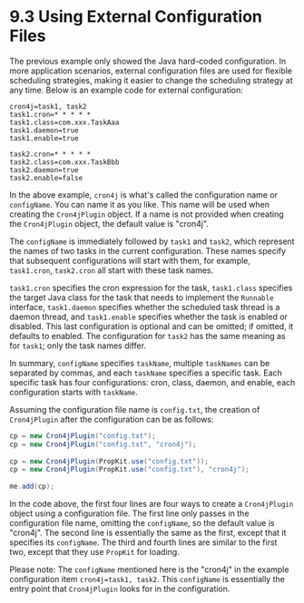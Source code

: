 # 9.3 Using External Configuration Files
The previous example only showed the Java hard-coded configuration. In more application scenarios, external configuration files are used for flexible scheduling strategies, making it easier to change the scheduling strategy at any time. Below is an example code for external configuration:
```properties
cron4j=task1, task2
task1.cron=* * * * *
task1.class=com.xxx.TaskAaa
task1.daemon=true
task1.enable=true
 
task2.cron=* * * * *
task2.class=com.xxx.TaskBbb
task2.daemon=true
task2.enable=false
```
In the above example, `cron4j` is what's called the configuration name or `configName`. You can name it as you like. This name will be used when creating the `Cron4jPlugin` object. If a name is not provided when creating the `Cron4jPlugin` object, the default value is "cron4j".

The `configName` is immediately followed by `task1` and `task2`, which represent the names of two tasks in the current configuration. These names specify that subsequent configurations will start with them, for example, `task1.cron`, `task2.cron` all start with these task names.

`task1.cron` specifies the cron expression for the task, `task1.class` specifies the target Java class for the task that needs to implement the `Runnable` interface, `task1.daemon` specifies whether the scheduled task thread is a daemon thread, and `task1.enable` specifies whether the task is enabled or disabled. This last configuration is optional and can be omitted; if omitted, it defaults to enabled. The configuration for `task2` has the same meaning as for `task1`; only the task names differ.

In summary, `configName` specifies `taskName`, multiple `taskNames` can be separated by commas, and each `taskName` specifies a specific task. Each specific task has four configurations: cron, class, daemon, and enable, each configuration starts with `taskName`.

Assuming the configuration file name is `config.txt`, the creation of `Cron4jPlugin` after the configuration can be as follows:
```java
cp = new Cron4jPlugin("config.txt");
cp = new Cron4jPlugin("config.txt", "cron4j");
 
cp = new Cron4jPlugin(PropKit.use("config.txt"));
cp = new Cron4jPlugin(PropKit.use("config.txt"), "cron4j");
 
me.add(cp);
```
In the code above, the first four lines are four ways to create a `Cron4jPlugin` object using a configuration file. The first line only passes in the configuration file name, omitting the `configName`, so the default value is "cron4j". The second line is essentially the same as the first, except that it specifies its `configName`. The third and fourth lines are similar to the first two, except that they use `PropKit` for loading.

Please note: The `configName` mentioned here is the "cron4j" in the example configuration item `cron4j=task1, task2`. This `configName` is essentially the entry point that `Cron4jPlugin` looks for in the configuration.